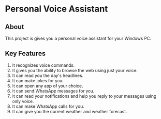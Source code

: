# Personal Voice Assistant

## About
This project is gives you a personal voice assistant for your Windows PC. 

## Key Features

1. It recognizes voice commands.
2. It gives you the ability to browse the web using just your voice.
3. It can read you the day's headlines.
4. It can make jokes for you.
5. It can open any app of your choice.
6. It can send WhatsApp messages for you.
7. It can read your notifications and help you reply to your messages using only voice.
8. It can make WhatsApp calls for you.
9. It can give you the current weather and weather forecast.

